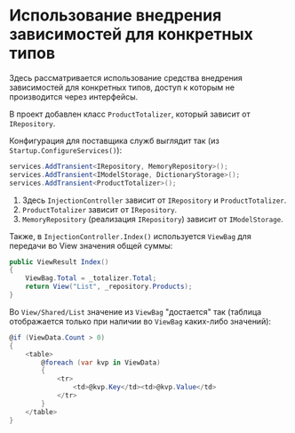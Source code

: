 # Использование внедрения зависимостей для конкретных типов

Здесь рассматривается использование средства внедрения зависимостей для конкретных типов,
доступ к которым не производится через интерфейсы.

В проект добавлен класс `ProductTotalizer`, который зависит от `IRepository`.

Конфигурация для поставщика служб выглядит так (из `Startup.ConfigureServices()`):
```cs
services.AddTransient<IRepository, MemoryRepository>();
services.AddTransient<IModelStorage, DictionaryStorage>();
services.AddTransient<ProductTotalizer>();
```

1. Здесь `InjectionController` зависит от `IRepository` и `ProductTotalizer`.
2. `ProductTotalizer` зависит от `IRepository`.
3. `MemoryRepository` (реализация `IRepository`) зависит от `IModelStorage`.

Также, в `InjectionController.Index()` используется `ViewBag` для передачи во View значения
общей суммы:
```cs
public ViewResult Index()
{
    ViewBag.Total = _totalizer.Total;
    return View("List", _repository.Products);
}
```

Во `View/Shared/List` значение из `ViewBag` "достается" так
(таблица отображается только при наличии во `ViewBag` каких-либо значений):
```cs
@if (ViewData.Count > 0)
{
    <table>
        @foreach (var kvp in ViewData)
        {
            <tr>
                <td>@kvp.Key</td><td>@kvp.Value</td>
            </tr>
        }
    </table>
}
```
